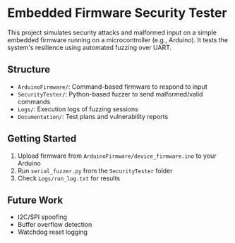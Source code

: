 # Embedded Firmware Security Tester

This project simulates security attacks and malformed input on a simple embedded firmware running on a microcontroller (e.g., Arduino). It tests the system's resilience using automated fuzzing over UART.

## Structure
- `ArduinoFirmware/`: Command-based firmware to respond to input
- `SecurityTester/`: Python-based fuzzer to send malformed/valid commands
- `Logs/`: Execution logs of fuzzing sessions
- `Documentation/`: Test plans and vulnerability reports

## Getting Started
1. Upload firmware from `ArduinoFirmware/device_firmware.ino` to your Arduino
2. Run `serial_fuzzer.py` from the `SecurityTester` folder
3. Check `Logs/run_log.txt` for results

## Future Work
- I2C/SPI spoofing
- Buffer overflow detection
- Watchdog reset logging
